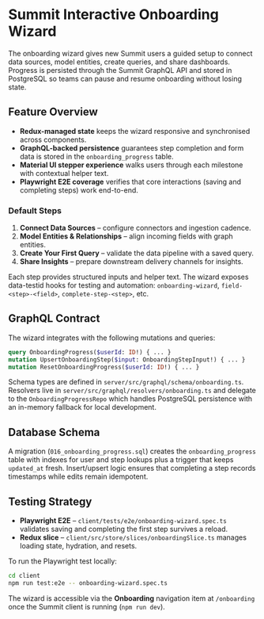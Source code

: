 # Summit Interactive Onboarding Wizard

The onboarding wizard gives new Summit users a guided setup to connect data sources, model entities, create queries, and share dashboards. Progress is persisted through the Summit GraphQL API and stored in PostgreSQL so teams can pause and resume onboarding without losing state.

## Feature Overview

- **Redux-managed state** keeps the wizard responsive and synchronised across components.
- **GraphQL-backed persistence** guarantees step completion and form data is stored in the `onboarding_progress` table.
- **Material UI stepper experience** walks users through each milestone with contextual helper text.
- **Playwright E2E coverage** verifies that core interactions (saving and completing steps) work end-to-end.

### Default Steps

1. **Connect Data Sources** – configure connectors and ingestion cadence.
2. **Model Entities & Relationships** – align incoming fields with graph entities.
3. **Create Your First Query** – validate the data pipeline with a saved query.
4. **Share Insights** – prepare downstream delivery channels for insights.

Each step provides structured inputs and helper text. The wizard exposes data-testid hooks for testing and automation: `onboarding-wizard`, `field-<step>-<field>`, `complete-step-<step>`, etc.

## GraphQL Contract

The wizard integrates with the following mutations and queries:

```graphql
query OnboardingProgress($userId: ID!) { ... }
mutation UpsertOnboardingStep($input: OnboardingStepInput!) { ... }
mutation ResetOnboardingProgress($userId: ID!) { ... }
```

Schema types are defined in `server/src/graphql/schema/onboarding.ts`. Resolvers live in `server/src/graphql/resolvers/onboarding.ts` and delegate to the `OnboardingProgressRepo` which handles PostgreSQL persistence with an in-memory fallback for local development.

## Database Schema

A migration (`016_onboarding_progress.sql`) creates the `onboarding_progress` table with indexes for user and step lookups plus a trigger that keeps `updated_at` fresh. Insert/upsert logic ensures that completing a step records timestamps while edits remain idempotent.

## Testing Strategy

- **Playwright E2E** – `client/tests/e2e/onboarding-wizard.spec.ts` validates saving and completing the first step survives a reload.
- **Redux slice** – `client/src/store/slices/onboardingSlice.ts` manages loading state, hydration, and resets.

To run the Playwright test locally:

```bash
cd client
npm run test:e2e -- onboarding-wizard.spec.ts
```

The wizard is accessible via the **Onboarding** navigation item at `/onboarding` once the Summit client is running (`npm run dev`).
